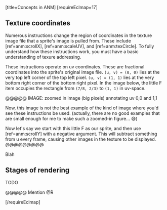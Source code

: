[title=Concepts in ANM]
[requireEclmap=17]

## Texture coordinates
Numerous instructions change the region of coordinates in the texture image file that a sprite's image is pulled from.  These include [ref=anm:scrollX], [ref=anm:scaleUV], and [ref=anm:texCircle]. To fully understand how these instructions work, you must have a basic understanding of texure addressing.

These instructions operate on uv coordinates.  These are fractional coordinates into the sprite's original image file.  `(u, v) = (0, 0)` lies at the very top left corner of the top left pixel.  `(u, v) = (1, 1)` lies at the very bottom right corner of the bottom right pixel.  In the image below, the little F item occupies the rectangle from `(7/8, 2/3)` to `(1, 1)` in uv-space.

@@@@@ IMAGE: zoomed in image (big pixels) annotating uv 0,0 and 1,1

Now, this image is not the best example of the kind of image where you'd see these instructions be used. (actually, there are no good examples that are small enough for me to make such a zoomed-in figure... 😅)

Now let's say we start with this little F as our sprite, and then use [ref=anm:scrollY] with a negative argument.  This will subtract something from u every frame, causing other images in the texture to be displayed. @@@@@@@@@

Blah


## Stages of rendering

TODO

@@@@@ Mention @R

[/requireEclmap]
